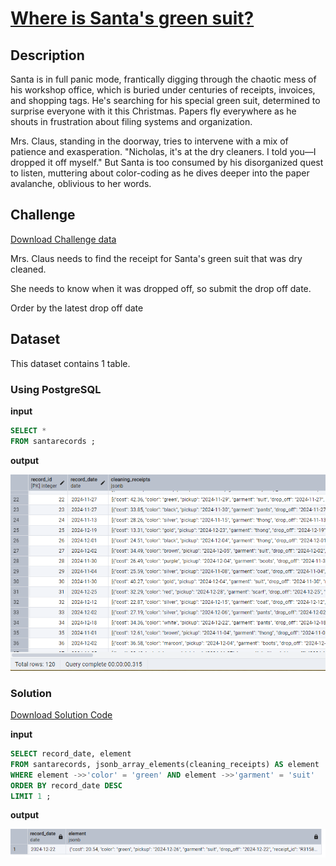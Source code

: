 # [Where is Santa's green suit?](https://adventofsql.com/challenges/14)

## Description
Santa is in full panic mode, frantically digging through the chaotic mess of his workshop office, which is buried under centuries of receipts, invoices, and shopping tags. He's searching for his special green suit, determined to surprise everyone with it this Christmas. Papers fly everywhere as he shouts in frustration about filing systems and organization.

Mrs. Claus, standing in the doorway, tries to intervene with a mix of patience and exasperation. "Nicholas, it's at the dry cleaners. I told you—I dropped it off myself." But Santa is too consumed by his disorganized quest to listen, muttering about color-coding as he dives deeper into the paper avalanche, oblivious to her words.

## Challenge
[Download Challenge data](https://github.com/thatlaconic/advent-of-sql-day-14/blob/main/advent_of_sql_day_14.sql)

Mrs. Claus needs to find the receipt for Santa's green suit that was dry cleaned.

She needs to know when it was dropped off, so submit the drop off date.

Order by the latest drop off date

## Dataset
This dataset contains 1 table. 
### Using PostgreSQL
**input**
```sql
SELECT *
FROM santarecords ;
```
**output**

![](https://github.com/thatlaconic/advent-of-sql-day-14/blob/main/santarecords.PNG)

### Solution
[Download Solution Code](https://github.com/thatlaconic/advent-of-sql-day-14/blob/main/advent_answer_day14.sql)

**input**
```sql
SELECT record_date, element
FROM santarecords, jsonb_array_elements(cleaning_receipts) AS element
WHERE element ->>'color' = 'green' AND element ->>'garment' = 'suit'
ORDER BY record_date DESC
LIMIT 1 ;

```
**output**

![](https://github.com/thatlaconic/advent-of-sql-day-14/blob/main/d14.PNG)

